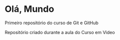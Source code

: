 # Olá, Mundo
 Primeiro repositório do curso de Git e GitHub

Repositório criado durante a aula do Curso em Video
